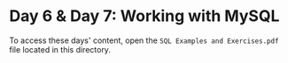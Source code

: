 # Day 6 & Day 7: Working with MySQL

To access these days' content, open the `SQL Examples and Exercises.pdf` file located in this directory. 